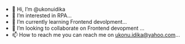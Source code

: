 - 👋 Hi, I’m @ukonuidika
- 👀 I’m interested in RPA...
- 🌱 I’m currently learning Frontend devolpment...
- 💞️ I’m looking to collaborate on Frontend devopment ...
- 📫 How to reach me you can reach me on ukonu.idika@yahoo.com...

<!---
ukonuidika/ukonuidika is a ✨ special ✨ repository because its `README.md` (this file) appears on your GitHub profile.
You can click the Preview link to take a look at your changes.
--->
